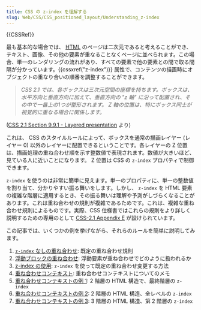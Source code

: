 ```yaml
---
title: CSS の z-index を理解する
slug: Web/CSS/CSS_positioned_layout/Understanding_z-index
---
```


{{CSSRef}}

最も基本的な場合では、 [HTML](/ja/docs/Web/HTML) のページは二次元であると考えることができ、テキスト、画像、その他の要素が重なることなくページに並べられます。この場合、単一のレンダリングの流れがあり、すべての要素で他の要素との間で取る間隔が分かっています。{{cssxref("z-index")}} 属性で、コンテンツの描画時にオブジェクトの重なり合いの順番を調整することができます。

> _CSS 2.1 では、各ボックスは三次元空間の座標を持ちます。ボックスは、水平方向と垂直方向に加えて、垂直方向の "z 軸" に沿って配置され、その中で一番上の1つが整形されます。 Z 軸の位置は、特にボックス同士が視覚的に重なる場合に関係します。_

([CSS 2.1 Section 9.9.1 - Layered presentation](https://www.w3.org/TR/CSS21/visuren.html#z-index) より)

これは、 CSS のスタイルルールによって、ボックスを通常の描画レイヤー (レイヤー 0) 以外のレイヤーに配置できるということです。各レイヤーの Z 位置は、描画処理の重ね合わせ順を示す整数値で表現されます。数値が大きいほど、見ている人に近いことになります。 Z 位置は CSS の `z-index` プロパティで制御できます。

`z-index` を使うのは非常に簡単に見えます。単一のプロパティに、単一の整数値を割り当て、分かりやすい振る舞いをします。しかし、 `z-index` を HTML 要素の複雑な階層に適用するとき、その振る舞いは理解や予測がしづらくなることがあります。これは重ね合わせの規則が複雑であるためです。これは、複雑な重ね合わせ規則によるものです。実際、CSS 仕様書ではこれらの規則をより詳しく説明するための専用のとして [CSS-2.1 Appendix E](https://www.w3.org/TR/CSS21/zindex.html) が設けられています。

この記事では、いくつかの例を挙げながら、それらのルールを簡単に説明してみます。

1. [`z-index` なしの重ね合わせ](/ja/docs/Web/CSS/CSS_Positioning/Understanding_z_index/Stacking_without_z-index): 既定の重ね合わせ規則
2. [浮動ブロックの重ね合わせ](/ja/docs/Web/CSS/CSS_Positioning/Understanding_z_index/Stacking_and_float): 浮動要素が重ね合わせでどのように扱われるか
3. [z-index の使用](/ja/docs/Web/CSS/CSS_Positioning/Understanding_z_index/Adding_z-index): `z-index` を使って既定の重ね合わせ変更する方法
4. [重ね合わせコンテキスト](/ja/docs/Web/CSS/CSS_Positioning/Understanding_z_index/The_stacking_context): 重ね合わせコンテキストについてのメモ
5. [重ね合わせコンテキストの例 1](/ja/docs/Web/CSS/CSS_Positioning/Understanding_z_index/Stacking_context_example_1): 2 階層の HTML 構造で、最終階層の `z-index`
6. [重ね合わせコンテキストの例 2](/ja/docs/Web/CSS/CSS_Positioning/Understanding_z_index/Stacking_context_example_2): 2 階層の HTML 構造、全レベルの `z-index`
7. [重ね合わせコンテキストの例 3](/ja/docs/Web/CSS/CSS_Positioning/Understanding_z_index/Stacking_context_example_3): 3 階層の HTML 構造、第 2 階層の `z-index`
